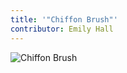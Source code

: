 ```yaml
---
title: '"Chiffon Brush"'
contributor: Emily Hall
---
```


![Chiffon Brush](/assets/images/hall-001.png)
